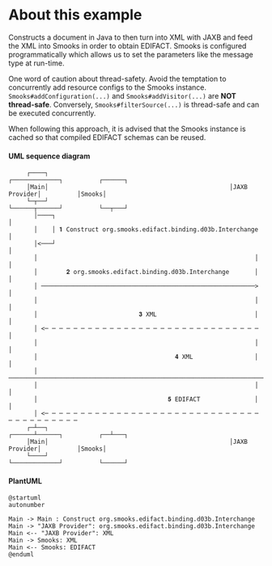About this example
==================

Constructs a document in Java to then turn into XML with JAXB and feed the XML into Smooks in order to obtain EDIFACT. Smooks is configured programmatically which allows us to set the parameters like the message type at run-time. 

One word of caution about thread-safety. Avoid the temptation to concurrently add resource configs to the Smooks instance. `Smooks#addConfiguration(...)` and `Smooks#addVisitor(...)` are **NOT thread-safe**. Conversely, `Smooks#filterSource(...)` is thread-safe and can be executed concurrently.

When following this approach, it is advised that the Smooks instance is cached so that compiled EDIFACT schemas can be reused.

#### UML sequence diagram

```
     ┌────┐                                                  ┌─────────────┐          ┌──────┐
     │Main│                                                  │JAXB Provider│          │Smooks│
     └─┬──┘                                                  └──────┬──────┘          └──┬───┘
       │────┐                                                                            │    
       │    │ 𝟏 Construct org.smooks.edifact.binding.d03b.Interchange                    │    
       │<───┘                                                                            │    
       │                                                            │                    │    
       │        𝟐 org.smooks.edifact.binding.d03b.Interchange       │                    │    
       │ ───────────────────────────────────────────────────────────>                    │    
       │                                                            │                    │    
       │                            𝟑 XML                           │                    │    
       │ <─ ─ ─ ─ ─ ─ ─ ─ ─ ─ ─ ─ ─ ─ ─ ─ ─ ─ ─ ─ ─ ─ ─ ─ ─ ─ ─ ─ ─ ─                    │    
       │                                                            │                    │    
       │                                      𝟒 XML                 │                    │    
       │ ────────────────────────────────────────────────────────────────────────────────>    
       │                                                            │                    │    
       │                                    𝟓 EDIFACT               │                    │    
       │ <─ ─ ─ ─ ─ ─ ─ ─ ─ ─ ─ ─ ─ ─ ─ ─ ─ ─ ─ ─ ─ ─ ─ ─ ─ ─ ─ ─ ─ ─ ─ ─ ─ ─ ─ ─ ─ ─ ─ ─     
     ┌─┴──┐                                                  ┌──────┴──────┐          ┌──┴───┐
     │Main│                                                  │JAXB Provider│          │Smooks│
     └────┘                                                  └─────────────┘          └──────┘
```

#### PlantUML

```plantuml
@startuml
autonumber

Main -> Main : Construct org.smooks.edifact.binding.d03b.Interchange
Main -> "JAXB Provider": org.smooks.edifact.binding.d03b.Interchange
Main <-- "JAXB Provider": XML
Main -> Smooks: XML
Main <-- Smooks: EDIFACT
@enduml
```
